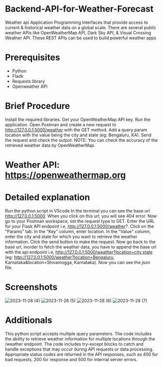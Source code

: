 # Backend-API-for-Weather-Forecast
Weather api
Application Programming Interfaces that provide access to current & historical weather data on a global scale. There are several public weather APIs like OpenWeatherMap API, Dark Sky API, & Visual Crossing Weather API. These REST APIs can be used to build powerful weather apps
# Prerequisites

- Python
- Fladk
- Requests library
- Openweather API

# Brief Procedure
Install the required libraries.
Get your OpenWeatherMap API key.
Run the application.
Open Postman and create a new request to http://127.0.0.1:5000/weather with the GET method.
Add a query param location with the value being the city and state (eg: Bengaluru, KA).
Send the request and check the output.
NOTE: You can check the accuracy of the retrieved weather data by OpenWeatherMap.

# Weather API:  https://openweathermap.org
# Detailed explanation
Run the python script in VScode
In the terminal you can see the base url http://127.0.0.1:5000. When you click on this url, you will see 404 error.
Now go to your Postman workspace, set the request type to GET.
Enter the URL for your Flask API endpoint i.e, http://127.0.0.1:5000/weather?.
Click on the "Params" tab. In the "Key" column, enter location. In the "Value" column, enter the city and state for which you want to retrieve the weather information.
Click the send button to make the request.
Now go back to the base url, inorder to fetch the weather data, you have to append the base url with the api endpoint i.e, http://127.0.0.1:5000/weather?location=city,state (eg: http://127.0.0.1:5000/weather?location=Bengaluru, Karnataka&location=Shivamogga, Karnataka).
Now you can see the json file.

# Screenshots

![2023-11-28 (4)](https://github.com/VickyVikramS/Weather-Forcast/assets/152264791/0eef0c23-999e-43a5-8a93-fa6d22547b8c)
![2023-11-28 (5)](https://github.com/VickyVikramS/Weather-Forcast/assets/152264791/24628adf-4ed3-45a9-8b9c-481df4289cc1)
![2023-11-28 (6)](https://github.com/VickyVikramS/Weather-Forcast/assets/152264791/3f8c150e-915b-493d-b98c-a03c3c6b4a3c)
![2023-11-28 (7)](https://github.com/VickyVikramS/Weather-Forcast/assets/152264791/97a16a9a-320e-4b41-a47e-a08ea085d3b3)

# Additionals
This python script accepts multiple query parameters. The code includes the ability to retrieve weather information for multiple locations through the /weather endpoint.
The code includes try-except blocks to catch and handle exceptions that may occur during API requests or data processing.
Appropriate status codes are returned in the API responses, such as 400 for bad requests, 200 for response and 500 for internal server errors.
